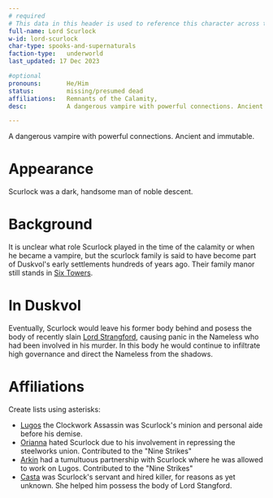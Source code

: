 ```yaml
---
# required
# This data in this header is used to reference this character across the entire website. 
full-name: Lord Scurlock
w-id: lord-scurlock
char-type: spooks-and-supernaturals
faction-type:   underworld
last_updated: 17 Dec 2023

#optional
pronouns:       He/Him
status:         missing/presumed dead 
affiliations:   Remnants of the Calamity, 
desc:           A dangerous vampire with powerful connections. Ancient and immutable.

---
```


A dangerous vampire with powerful connections. Ancient and immutable.

# Appearance
Scurlock was a dark, handsome man of noble descent. 

# Background
It is unclear what role Scurlock played in the time of the calamity or when he became a vampire, but the scurlock family is said to have become part of Duskvol's early settlements hundreds of years ago. Their family manor still stands in [Six Towers](six-towers).

# In Duskvol

Eventually, Scurlock would leave his former body behind and posess the body of recently slain [Lord Strangford](npcs#lord-strangford), causing panic in the Nameless who had been involved in his murder. In this body he would continue to infiltrate high governance and direct the Nameless from the shadows.

# Affiliations
Create lists using asterisks:

* [Lugos](npcs#lugos) the Clockwork Assassin was Scurlock's minion and personal aide before his demise. 
* [Orianna](affect) hated Scurlock due to his involvement in repressing the steelworks union. Contributed to the "Nine Strikes"
* [Arkin](arkin) had a tumultuous partnership with Scurlock where he was allowed to work on Lugos. Contributed to the "Nine Strikes"
* [Casta](npcs#casta) was Scurlock's servant and hired killer, for reasons as yet unknown. She helped him possess the body of Lord Stangford. 

